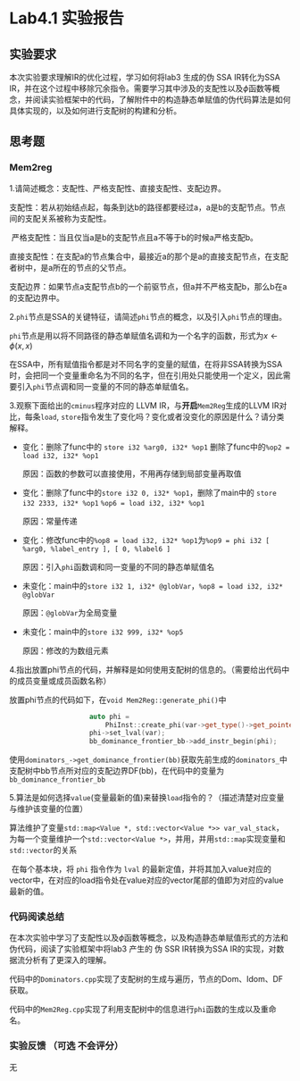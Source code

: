# Lab4.1 实验报告

## 实验要求

本次实验要求理解IR的优化过程，学习如何将lab3 生成的伪 SSA IR转化为SSA IR，并在这个过程中移除冗余指令。需要学习其中涉及的支配性以及$\phi$函数等概念，并阅读实验框架中的代码，了解附件中的构造静态单赋值的伪代码算法是如何具体实现的，以及如何进行支配树的构建和分析。

## 思考题
### Mem2reg
1.请简述概念：支配性、严格支配性、直接支配性、支配边界。

​	支配性：若从初始结点起，每条到达b的路径都要经过a，a是b的支配节点。节点间的支配关系被称为支配性。

​	严格支配性：当且仅当a是b的支配节点且a不等于b的时候a严格支配b。

​	直接支配性：在支配a的节点集合中，最接近a的那个是a的直接支配节点，在支配者树中，是a所在的节点的父节点。

​	支配边界：如果节点a支配节点b的一个前驱节点，但a并不严格支配b，那么b在a的支配边界中。

2.`phi`节点是SSA的关键特征，请简述`phi`节点的概念，以及引入`phi`节点的理由。

​	`phi`节点是用以将不同路径的静态单赋值名调和为一个名字的函数，形式为$x \leftarrow  \phi (x,x)$

​	在SSA中，所有赋值指令都是对不同名字的变量的赋值，在将非SSA转换为SSA时，会把同一个变量重命名为不同的名字，但在引用处只能使用一个定义，因此需要引入`phi`节点调和同一变量的不同的静态单赋值名。

3.观察下面给出的`cminus`程序对应的 LLVM IR，与**开启**`Mem2Reg`生成的LLVM IR对比，每条`load`, `store`指令发生了变化吗？变化或者没变化的原因是什么？请分类解释。

- 变化：删除了func中的 `store i32 %arg0, i32* %op1`     删除了func中的`%op2 = load i32, i32* %op1`

  原因：函数的参数可以直接使用，不用再存储到局部变量再取值

- 变化：删除了func中的`store i32 0, i32* %op1`，删除了main中的 `store i32 2333, i32* %op1` `%op6 = load i32, i32* %op1`

  原因：常量传递

- 变化：修改func中的`%op8 = load i32, i32* %op1`为`%op9 = phi i32 [ %arg0, %label_entry ], [ 0, %label6 ]`

  原因：引入`phi`函数调和同一变量的不同的静态单赋值名

- 未变化：main中的`store i32 1, i32* @globVar`，`%op8 = load i32, i32* @globVar`

  原因：`@globVar`为全局变量

- 未变化：main中的`store i32 999, i32* %op5`

  原因：修改的为数组元素

4.指出放置phi节点的代码，并解释是如何使用支配树的信息的。（需要给出代码中的成员变量或成员函数名称）

​	放置phi节点的代码如下，在`void Mem2Reg::generate_phi()`中

```c++
                    auto phi =
                        PhiInst::create_phi(var->get_type()->get_pointer_element_type(), bb_dominance_frontier_bb);
                    phi->set_lval(var);
                    bb_dominance_frontier_bb->add_instr_begin(phi);
```

​	使用`dominators_->get_dominance_frontier(bb)`获取先前生成的`dominators_`中支配树中bb节点所对应的支配边界DF(bb)，在代码中的变量为`bb_dominance_frontier_bb`

5.算法是如何选择`value`(变量最新的值)来替换`load`指令的？（描述清楚对应变量与维护该变量的位置）

​	算法维护了变量`std::map<Value *, std::vector<Value *>> var_val_stack`，为每一个变量维护一个`std::vector<Value *>`，并用，并用`std::map`实现变量和`std::vector`的关系

​	在每个基本块，将 `phi` 指令作为 `lval` 的最新定值，并将其加入value对应的vector中，在对应的load指令处在value对应的vector尾部的值即为对应的value最新的值。

### 代码阅读总结

在本次实验中学习了支配性以及$\phi$函数等概念，以及构造静态单赋值形式的方法和伪代码，阅读了实验框架中将lab3 产生的 伪 SSR IR转换为SSA IR的实现，对数据流分析有了更深入的理解。

代码中的`Dominators.cpp`实现了支配树的生成与遍历，节点的Dom、Idom、DF获取。

代码中的`Mem2Reg.cpp`实现了利用支配树中的信息进行`phi`函数的生成以及重命名。

### 实验反馈 （可选 不会评分）

无
